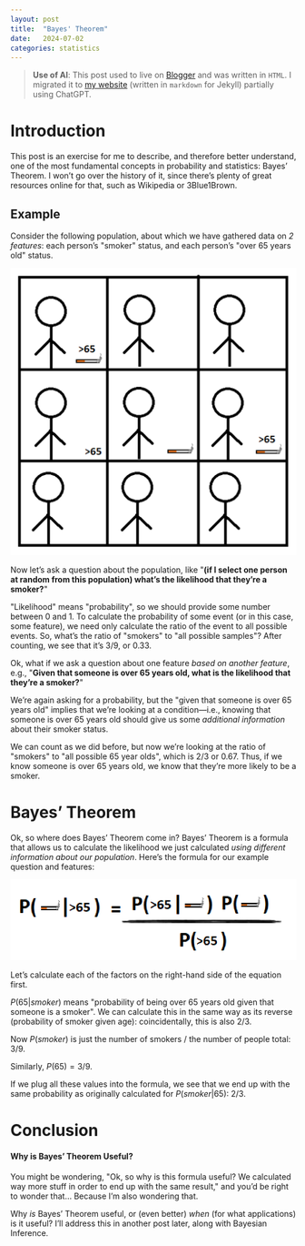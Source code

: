 ```yaml
---
layout: post
title:  "Bayes' Theorem"
date:   2024-07-02
categories: statistics
---
```

> **Use of AI**: This post used to live on [Blogger](https://reneelearnsthings.blogspot.com/) and was written in `HTML`. I migrated it to [my website](https://reneedesporte.github.io/jekyll/github%20pages/2025/10/22/setting-up-my-website-with-github-pages-and-jekyll.html) (written in `markdown` for Jekyll) partially using ChatGPT.

# Introduction

This post is an exercise for me to describe, and therefore better understand, one of the most fundamental concepts in probability and statistics: Bayes’ Theorem. I won’t go over the history of it, since there’s plenty of great resources online for that, such as Wikipedia or 3Blue1Brown.

## Example

Consider the following population, about which we have gathered data on _2 features_: each person’s "smoker" status, and each person’s "over 65 years old" status.

![Bayes1](/assets/img/Bayes1.PNG)

Now let’s ask a question about the population, like "**(if I select one person at random from this population) what’s the likelihood that they’re a smoker?**"

"Likelihood" means "probability", so we should provide some number between 0 and 1. To calculate the probability of some event (or in this case, some feature), we need only calculate the ratio of the event to all possible events. So, what’s the ratio of "smokers" to "all possible samples"? After counting, we see that it’s $3/9$, or $0.33$.

Ok, what if we ask a question about one feature _based on another feature_, e.g., "**Given that someone is over 65 years old, what is the likelihood that they’re a smoker?**"

We’re again asking for a probability, but the "given that someone is over 65 years old" implies that we’re looking at a condition—i.e., knowing that someone is over 65 years old should give us some _additional information_ about their smoker status.

We can count as we did before, but now we’re looking at the ratio of "smokers" to "all possible 65 year olds", which is $2/3$ or $0.67$. Thus, if we know someone is over 65 years old, we know that they’re more likely to be a smoker.

# Bayes’ Theorem

Ok, so where does Bayes’ Theorem come in? Bayes’ Theorem is a formula that allows us to calculate the likelihood we just calculated _using different information about our population_. Here’s the formula for our example question and features:

![Bayes2](/assets/img/Bayes2.PNG)

Let’s calculate each of the factors on the right-hand side of the equation first.

$P(65 \vert smoker)$ means "probability of being over 65 years old given that someone is a smoker". We can calculate this in the same way as its reverse (probability of smoker given age): coincidentally, this is also $2/3$.

Now $P(smoker)$ is just the number of smokers / the number of people total: $3/9$.

Similarly, $P(65) = 3/9$.

If we plug all these values into the formula, we see that we end up with the same probability as originally calculated for $P(smoker \vert 65)$: $2/3$.

# Conclusion
#### Why is Bayes’ Theorem Useful?
You might be wondering, "Ok, so why is this formula useful? We calculated way more stuff in order to end up with the same result," and you’d be right to wonder that… Because I’m also wondering that.

Why _is_ Bayes’ Theorem useful, or (even better) _when_ (for what applications) is it useful?
I’ll address this in another post later, along with Bayesian Inference.

